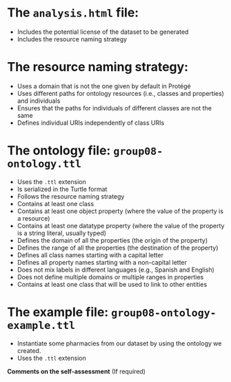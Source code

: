 

# The `analysis.html` file:

*  Includes the potential license of the dataset to be generated
*  Includes the resource naming strategy

# The resource naming strategy:

*  Uses a domain that is not the one given by default in Protégé
*  Uses different paths for ontology resources (i.e., classes and properties) and individuals
*  Ensures that the paths for individuals of different classes are not the same
*  Defines individual URIs independently of class URIs

# The ontology file: `group08-ontology.ttl`

* Uses the `.ttl` extension
*  Is serialized in the Turtle format
*  Follows the resource naming strategy
*  Contains at least one class
*  Contains at least one object property (where the value of the property is a resource)
*  Contains at least one datatype property (where the value of the property is a string literal, usually typed)
*  Defines the domain of all the properties (the origin of the property)
*  Defines the range of all the properties (the destination of the property)
*  Defines all class names starting with a capital letter
*  Defines all property names starting with a non-capital letter
*  Does not mix labels in different languages (e.g., Spanish and English)
*  Does not define multiple domains or multiple ranges in properties
*  Contains at least one class that will be used to link to other entities



# The example file: `group08-ontology-example.ttl`

- Instantiate some pharmacies from our dataset by using the ontology we created.
- Uses the `.ttl` extension






**Comments on the self-assessment**
(If required)

